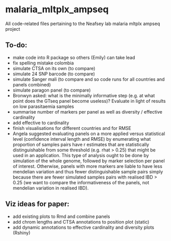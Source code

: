 # malaria_mltplx_ampseq
All code-related files pertaining to the Neafsey lab malaria mltplx ampseq project

## To-do:
- make code into R package so others (Emily) can take lead
- fix spelling mistake colombia
- simulate CTSA on its own (to compare)
- simulate 24 SNP barcode (to compare)
- simulate Sanger mali (to compare and so code runs for all countries and panels combined)
- simulate paragon panel (to compare)
- Bronwyn asked: what is the minimally informative step (e.g. at what point does the GTseq panel become useless)? Evaluate in light of results on low parasitaemia samples
- summarise number of markers per panel as well as diversity / effective cardinality
- add effective to cardinality
- finish visualisations for different countries and for RMSE
- Angela suggested evaluating panels on a more applied versus statistical level (confidence interval length and RMSE) by enumerating what proportion of samples pairs have r estimates that are statistically distinguishable from some threshold (e.g. rhat > 0.25) that might be used in an application. This type of analysis ought to be done by simulation of the whole genome, followed by marker selection per panel of interest. Otherwise, panels with more markers are liable to have less mendelian variation and thus fewer distinguishable sample pairs simply because there are fewer simulated samples pairs with realised IBD > 0.25 (we want to compare the informativeness of the panels, not mendelian variation in realised IBD).

## Viz ideas for paper: 
- add existing plots to Rmd and combine panels
- add chrom lengths and CTSA annotations to position plot (static)
- add dynamic annotations to effective cardinality and diversity plots (Rshiny) 
